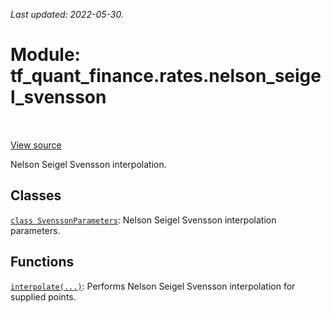 <!--
This file is generated by a tool. Do not edit directly.
For open-source contributions the docs will be updated automatically.
-->

*Last updated: 2022-05-30.*

<div itemscope itemtype="http://developers.google.com/ReferenceObject">
<meta itemprop="name" content="tf_quant_finance.rates.nelson_seigel_svensson" />
<meta itemprop="path" content="Stable" />
</div>

# Module: tf_quant_finance.rates.nelson_seigel_svensson

<!-- Insert buttons and diff -->

<table class="tfo-notebook-buttons tfo-api" align="left">
</table>

<a target="_blank" href="https://github.com/google/tf-quant-finance/blob/master/tf_quant_finance/rates/nelson_seigel_svensson/__init__.py">View source</a>



Nelson Seigel Svensson interpolation.



## Classes

[`class SvenssonParameters`](../../tf_quant_finance/rates/nelson_seigel_svensson/SvenssonParameters.md): Nelson Seigel Svensson interpolation parameters.

## Functions

[`interpolate(...)`](../../tf_quant_finance/rates/nelson_seigel_svensson/interpolate.md): Performs Nelson Seigel Svensson interpolation for supplied points.

